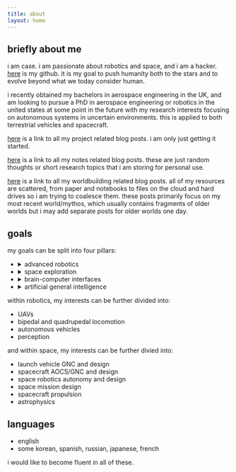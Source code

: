 ```yaml
---
title: about 
layout: home 
---
```


## briefly about me

i am case. i am passionate about robotics and space, and i am a hacker. [here](https://github.com/onlycase) is my github. it is my goal to push humanity both to the stars and to evolve beyond what we today consider human. 

i recently obtained my bachelors in aerospace engineering in the UK, and am looking to pursue a PhD in aerospace engineering or robotics in the united states at some point in the future with my research interests focusing on autonomous systems in uncertain environments. this is applied to both terrestrial vehicles and spacecraft.

[here](https://onlycase.github.io/tags/projects/) is a link to all my project related blog posts. i am only just getting it started. 

[here](https://onlycase.github.io/tags/notes/) is a link to all my notes related blog posts. these are just random thoughts or short research topics that i am storing for personal use.

[here](https://onlycase.github.io/tags/worldbuilding/) is a link to all my worldbuilding related blog posts. all of my resources are scattered, from paper and notebooks to files on the cloud and hard drives so i am trying to coalesce them. these posts primarily focus on my most recent world/mythos, which usually contains fragments of older worlds but i may add separate posts for older worlds one day.


## goals

my goals can be split into four pillars: 

* <details><summary> advanced robotics </summary>
  <i>
  this includes autonomous vehicles, bio-robotics/bipedals/quadrupedals, and technically space robotics. these systems have the ability to completely change how humans work and operate in our environment. the challenges are in both software and hardware, and i believe some companies are taking the right approach to solving these problems.
  </i>
  </details>

* <details><summary> space exploration </summary>
  <i>
  we have already made great strides in discovering more about our solar system, but there is much more to learn. human missions are an obvious step, but i think robotics are more appropriate for this role. I believe all of the other pillars of interest here essentially lead to space exploration and settling of other worlds. this is my primary calling.
  </i>
  </details>

* <details><summary> brain-computer interfaces </summary>
  <i>
  there is an incredible bottleneck in communication bandwidth in the form of the human sensory organs. bypassing these, and interfacing directly to the brain would be an evolutionary leap for humanity. in the process, we will learn a great amount of how the brain works, solving many mysteries, and saving countless lives. this can also be paired with AR/VR.
  </i>
  </details>


* <details><summary> artificial general intelligence</summary>
  <i>
  what is there to say? this would be the pinnacle of all human creation -- creating an artificial human-level intelligence. one of the most, if not the most, challenging problems the world may ever see. i will write a blog post about this at some point. afaik no one at present is tackling this problem properly.
  </i>
  </details>

within robotics, my interests can be further divided into:
* UAVs
* bipedal and quadrupedal locomotion
* autonomous vehicles
* perception 

and within space, my interests can be further divied into:
* launch vehicle GNC and design
* spacecraft AOCS/GNC and design
* space robotics autonomy and design
* space mission design
* spacecraft propulsion
* astrophysics


## languages

* english
* some korean, spanish, russian, japanese, french

i would like to become fluent in all of these.
